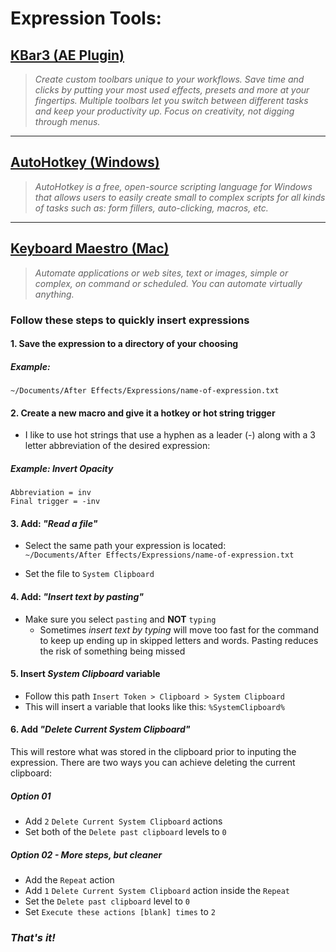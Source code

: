 # Expression Tools:

## [KBar3 (AE Plugin)](https://aescripts.com/kbar/)

>*Create custom toolbars unique to your workflows. Save time and clicks by putting your most used effects, presets and more at your fingertips. Multiple toolbars let you switch between different tasks and keep your productivity up. Focus on creativity, not digging through menus.*

---

## [AutoHotkey (Windows)](https://www.autohotkey.com/)

>*AutoHotkey is a free, open-source scripting language for Windows that allows users to easily create small to complex scripts for all kinds of tasks such as: form fillers, auto-clicking, macros, etc.*

---

## [Keyboard Maestro (Mac)](https://www.keyboardmaestro.com/main/)

>*Automate applications or web sites, text or images, simple or complex, on command or scheduled. You can automate virtually anything.*

### Follow these steps to quickly insert expressions

#### 1. **Save the expression to a directory of your choosing**

##### Example:

`~/Documents/After Effects/Expressions/name-of-expression.txt`

#### 2. **Create a new macro and give it a hotkey or hot string trigger**

- I like to use hot strings that use a hyphen as a leader (-) along with a 3 letter abbreviation of the desired expression:

##### Example: Invert Opacity

``
Abbreviation = inv
``
<br>
``
Final trigger = -inv
``

#### 3. **Add: *"Read a file"***

- Select the same path your expression is located: <br> `~/Documents/After Effects/Expressions/name-of-expression.txt`

- Set the file to `System Clipboard`

#### 4. **Add: *"Insert text by pasting"***

- Make sure you select `pasting` and **NOT** `typing`
    - Sometimes *insert text by typing* will move too fast for the command to keep up ending up in skipped letters and words. Pasting reduces the risk of something being missed

#### 5. Insert ***System Clipboard*** variable

- Follow this path `Insert Token > Clipboard > System Clipboard`
- This will insert a variable that looks like this: `%SystemClipboard%`

#### 6. **Add *"Delete Current System Clipboard"***
This will restore what was stored in the clipboard prior to inputing the expression. There are two ways you can achieve deleting the current clipboard:

##### Option 01

- Add `2` `Delete Current System Clipboard` actions
- Set both of the `Delete past clipboard` levels to `0`

##### Option 02 - More steps, but cleaner

- Add the `Repeat` action
- Add `1` `Delete Current System Clipboard` action inside the `Repeat`
- Set the `Delete past clipboard` level to `0`
- Set `Execute these actions [blank] times` to `2`

### ***That's it!***